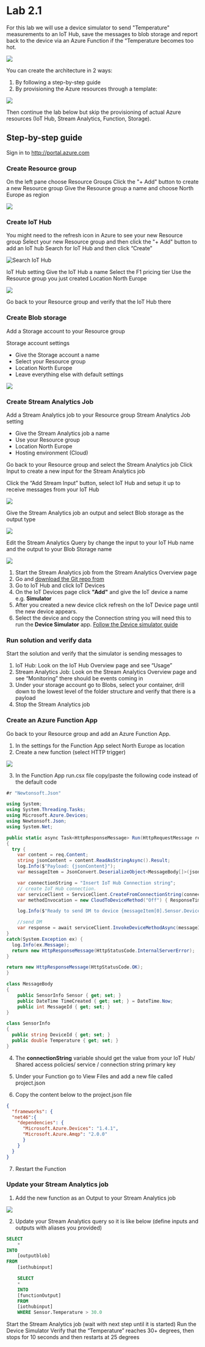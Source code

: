 
# Lab 2.1
For this lab we will use a device simulator to send "Temperature" measurements to an IoT Hub, save the messages to blob storage and report back to the device via an Azure Function if the “Temperature becomes too hot.

![](images/Architecture.png )

You can create the architecture in 2 ways:
1. By following a step-by-step guide
2. By provisioning the Azure resources through a template: 
<a href="https://portal.azure.com/#create/Microsoft.Template/uri/https%3A%2F%2Fraw.githubusercontent.com%2Fmikelindberg%2FCloud-workshops%2Fmaster%2FLab2.1%2Fprovision%2Ftemplates%2Fmaster.json" target="_blank">
    <img src="http://azuredeploy.net/deploybutton.png"/>
</a>

Then continue the lab below but skip the provisioning of actual Azure resources (IoT Hub, Stream Analytics, Function, Storage).

## Step-by-step guide
Sign in to <http://portal.azure.com>

### Create Resource group
On the left pane choose Resource Groups
Click the "+ Add" button to create a new Resource group
Give the Resource group a name and choose North Europe as region

![](images/Create_resourcegroup.PNG)

### Create IoT Hub
You might need to the refresh icon in Azure to see your new Resource group
Select your new Resource group and then click the "+ Add" button to add an IoT hub
Search for IoT Hub and then click “Create”

![](images/Search_IotHub.PNG "Search IoT Hub")

IoT Hub setting
Give the IoT Hub a name 
Select the F1 pricing tier
Use the Resource group you just created
Location North Europe

![](images/Create_IotHub.PNG)
 
Go back to your Resource group and verify that the IoT Hub there

### Create Blob storage
Add a Storage account to your Resource group
 
Storage account settings 
* Give the Storage account a name
* Select your Resource group
* Location North Europe
* Leave everything else with default settings

![](images/Create_StorageAccount.PNG)

### Create Stream Analytics Job

Add a Stream Analytics job to your Resource group
Stream Analytics Job setting
* Give the Stream Analytics job a name
* Use your Resource group
* Location North Europe
* Hosting environment (Cloud)
 
Go back to your Resource group and select the Stream Analytics job
Click Input to create a new input for the Stream Analytics job
 
Click the “Add Stream Input” button, select IoT Hub and setup it up to receive messages from your IoT Hub

![](images/StreamAnalytics_CreateInput.PNG)

Give the Stream Analytics job an output and select Blob storage as the output type

![](images/StreamAnalytics_SetupBlobStorage.PNG)
 
Edit the Stream Analytics Query by change the input to your IoT Hub name and the output to your Blob Storage name

![](images/StreamAnalytics_Query1.PNG)
 
1. Start the Stream Analytics job from the Stream Analytics Overview page
2. Go and [download the Git repo from](https://github.com/mikelindberg/Cloud-workshops)
3. Go to IoT Hub and click IoT Devices
4. On the IoT Devices page click **"Add"** and give the IoT device a name e.g. **Simulator**
5. After you created a new device click refresh on the IoT Device page until the new device appears.
6. Select the device and copy the Connection string you will need this to run the **Device Simulator** app. [Follow the Device simulator guide](https://github.com/mikelindberg/Cloud-workshops/tree/master/Device_Simulator)

### Run solution and verify data
Start the solution and verify that the simulator is sending messages to
1. IoT Hub: Look on the IoT Hub Overview page and see “Usage”
2. Stream Analytics Job: Look on the Stream Analytics Overview page and see “Monitoring” there should be events coming in
3. Under your storage account go to Blobs, select your container, drill down to the lowest level of the folder structure and verify that there is a payload
4. Stop the Stream Analytics job

### Create an Azure Function App

Go back to your Resource group and add an Azure Function App.
 
1. In the settings for the Function App select North Europe as location 
2. Create a new function (select HTTP trigger)

![](images/Create_NewFunction.PNG)

3. In the Function App run.csx file copy/paste the following code instead of the default code

```csharp
#r "Newtonsoft.Json"

using System;
using System.Threading.Tasks;
using Microsoft.Azure.Devices;
using Newtonsoft.Json;
using System.Net;

public static async Task<HttpResponseMessage> Run(HttpRequestMessage req, TraceWriter log)
{
  try {   
    var content = req.Content;
    string jsonContent = content.ReadAsStringAsync().Result;
    log.Info($"Payload: {jsonContent}");
    var messageItem = JsonConvert.DeserializeObject<MessageBody[]>(jsonContent);

    var connectionString = "Insert IoT Hub Connection string";
    // create IoT Hub connection.
    var serviceClient = ServiceClient.CreateFromConnectionString(connectionString, Microsoft.Azure.Devices.TransportType.Amqp);
    var methodInvocation = new CloudToDeviceMethod("Off") { ResponseTimeout = TimeSpan.FromSeconds(10) };

    log.Info($"Ready to send DM to device {messageItem[0].Sensor.DeviceId}");

    //send DM
    var response = await serviceClient.InvokeDeviceMethodAsync(messageItem[0].Sensor.DeviceId, methodInvocation);
}
catch(System.Exception ex) {
  log.Info(ex.Message);
  return new HttpResponseMessage(HttpStatusCode.InternalServerError);
}

return new HttpResponseMessage(HttpStatusCode.OK);
}

class MessageBody
{
	public SensorInfo Sensor { get; set; }
	public DateTime TimeCreated { get; set; } = DateTime.Now;
	public int MessageId { get; set; }
}

class SensorInfo
{
  public string DeviceId { get; set; }
  public double Temperature { get; set; }
}
```

4. The **connectionString** variable should get the value from your IoT Hub/ Shared access policies/ service / connection string primary key

5. Under your Function go to View Files and add a new file called project.json
6. Copy the content below to the project.json file

```json
{
  "frameworks": {
  "net46":{
    "dependencies": {
      "Microsoft.Azure.Devices": "1.4.1",
      "Microsoft.Azure.Amqp": "2.0.0"
      }
    }
  }
}
```

7. Restart the Function

### Update your Stream Analytics job

1. Add the new function as an Output to your Stream Analytics job

![](images/StreamAnalytics_SetupFunction.PNG)

2. Update your Stream Analytics query so it is like below (define inputs and outputs with aliases you provided)

```sql
SELECT
    *
INTO
    [outputblob]
FROM
    [iothubinput]

    SELECT 
    * 
    INTO
    [functionOutput]
    FROM 
    [iothubinput]
    WHERE Sensor.Temperature > 30.0
```


Start the Stream Analytics job (wait with next step until it is started)
Run the Device Simulator
Verify that the “Temperature” reaches 30+ degrees, then stops for 10 seconds and then restarts at 25 degrees
